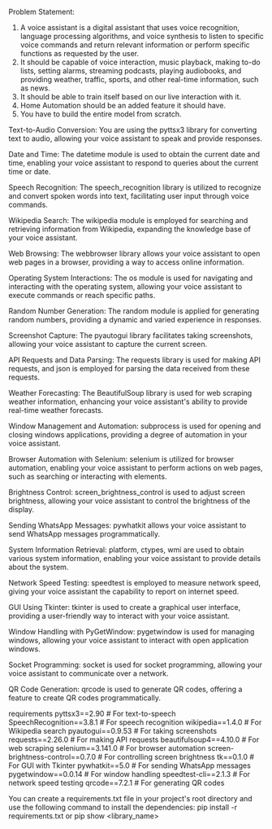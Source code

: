 Problem Statement:
1. A voice assistant is a digital assistant that uses voice recognition, language processing algorithms, and voice synthesis to listen to specific voice commands and return relevant information or perform specific functions as requested by the user.
2. It should be capable of voice interaction, music playback, making to-do lists, setting alarms, streaming podcasts, playing audiobooks, and providing weather, traffic, sports, and other real-time information, such as news.
3. It should be able to train itself based on our live interaction with it.
4. Home Automation should be an added feature it should have.
5. You have to build the entire model from scratch.

Text-to-Audio Conversion:
You are using the pyttsx3 library for converting text to audio, allowing your voice assistant to speak and provide responses.

Date and Time:
The datetime module is used to obtain the current date and time, enabling your voice assistant to respond to queries about the current time or date.

Speech Recognition:
The speech_recognition library is utilized to recognize and convert spoken words into text, facilitating user input through voice commands.

Wikipedia Search:
The wikipedia module is employed for searching and retrieving information from Wikipedia, expanding the knowledge base of your voice assistant.

Web Browsing:
The webbrowser library allows your voice assistant to open web pages in a browser, providing a way to access online information.

Operating System Interactions:
The os module is used for navigating and interacting with the operating system, allowing your voice assistant to execute commands or reach specific paths.

Random Number Generation:
The random module is applied for generating random numbers, providing a dynamic and varied experience in responses.

Screenshot Capture:
The pyautogui library facilitates taking screenshots, allowing your voice assistant to capture the current screen.

API Requests and Data Parsing:
The requests library is used for making API requests, and json is employed for parsing the data received from these requests.

Weather Forecasting:
The BeautifulSoup library is used for web scraping weather information, enhancing your voice assistant's ability to provide real-time weather forecasts.

Window Management and Automation:
subprocess is used for opening and closing windows applications, providing a degree of automation in your voice assistant.

Browser Automation with Selenium:
selenium is utilized for browser automation, enabling your voice assistant to perform actions on web pages, such as searching or interacting with elements.

Brightness Control:
screen_brightness_control is used to adjust screen brightness, allowing your voice assistant to control the brightness of the display.

Sending WhatsApp Messages:
pywhatkit allows your voice assistant to send WhatsApp messages programmatically.

System Information Retrieval:
platform, ctypes, wmi are used to obtain various system information, enabling your voice assistant to provide details about the system.

Network Speed Testing:
speedtest is employed to measure network speed, giving your voice assistant the capability to report on internet speed.

GUI Using Tkinter:
tkinter is used to create a graphical user interface, providing a user-friendly way to interact with your voice assistant.

Window Handling with PyGetWindow:
pygetwindow is used for managing windows, allowing your voice assistant to interact with open application windows.

Socket Programming:
socket is used for socket programming, allowing your voice assistant to communicate over a network.

QR Code Generation:
qrcode is used to generate QR codes, offering a feature to create QR codes programmatically.


requirements
pyttsx3==2.90               # For text-to-speech
SpeechRecognition==3.8.1    # For speech recognition
wikipedia==1.4.0            # For Wikipedia search
pyautogui==0.9.53            # For taking screenshots
requests==2.26.0            # For making API requests
beautifulsoup4==4.10.0      # For web scraping
selenium==3.141.0           # For browser automation
screen-brightness-control==0.7.0  # For controlling screen brightness
tk==0.1.0                   # For GUI with Tkinter
pywhatkit==5.0              # For sending WhatsApp messages
pygetwindow==0.0.14         # For window handling
speedtest-cli==2.1.3        # For network speed testing
qrcode==7.2.1               # For generating QR codes


You can create a requirements.txt file in your project's root directory and use the following command to install the dependencies:
pip install -r requirements.txt
or
pip show <library_name>




